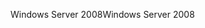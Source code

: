 <span data-ttu-id="db21a-101">Windows Server 2008</span><span class="sxs-lookup"><span data-stu-id="db21a-101">Windows Server 2008</span></span>